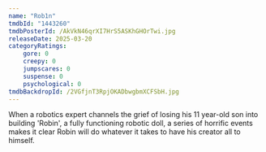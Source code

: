 ```yaml
---
name: "Rob1n"
tmdbId: "1443260"
tmdbPosterId: /AkVkN46qrXI7HrS5ASKhGHOrTwi.jpg
releaseDate: 2025-03-20
categoryRatings:
    gore: 0
    creepy: 0
    jumpscares: 0
    suspense: 0
    psychological: 0
tmdbBackdropId: /2VGfjnT3RpjOKADbwgbmXCFSbH.jpg
---
```

When a robotics expert channels the grief of losing his 11 year-old son into building 'Robin', a fully functioning robotic doll, a series of horrific events makes it clear Robin will do whatever it takes to have his creator all to himself.
